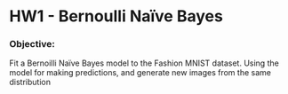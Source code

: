 # HW1 - Bernoulli Naïve Bayes 
### Objective: 
Fit a Bernoilli Naïve Bayes model to the Fashion MNIST dataset. Using the model for making predictions, and generate new images from the same distribution
